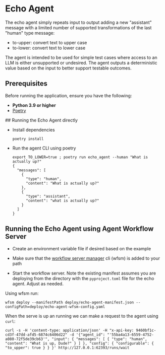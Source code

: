 # Echo Agent

The echo agent simply repeats input to output adding a new
"assistant" message with a limited number of supported
transformations of the last "human" type message:

- to-upper: convert text to upper case
- to-lower: convert text to lower case

The agent is intended to be used for simple test cases where
access to an LLM is either unsupported or undesired. The agent
outputs a deterministic value based on the input to better
support testable outcomes.

## Prerequisites

Before running the application, ensure you have the following:

- **Python 3.9 or higher**
- [Poetry](https://python-poetry.org/)

## Running the Echo Agent directly

- Install dependencies

  ```
  poetry install
  ```

- Run the agent CLI using poetry
  ```
  export TO_LOWER=true ; poetry run echo_agent --human "What is actually up?"
  {
    "messages": [
      {
        "type": "human",
        "content": "What is actually up?"
      },
      {
        "type": "assistant",
        "content": "what is actually up?"
      }
    ]
  }
  ```

## Running the Echo Agent using Agent Workflow Server

- Create an environment variable file if desired based on the example

- Make sure that the [workflow server manager](https://docs.agntcy.org/pages/agws/workflow_server_manager.html#getting-started) cli (wfsm) is added to your path

- Start the workflow server. Note the existing manifest
  assumes you are deploying from the directory with the `pyproject.toml`
  file for the echo agent. Adjust as needed.

Using wfsm run:

```
wfsm deploy --manifestPath deploy/echo-agent-manifest.json --configPath=deploy/echo-agent-wfsm-config.yaml
```

When the serve is up an running we can make a request to the agent using `curl`:

```
curl -s -H 'content-type: application/json' -H "x-api-key: 9460bf1c-cd3f-47dd-afd5-6874c6406d22" -d '{"agent_id": "'55ba4a13-6559-4752-a080-72f5de39cb63'", "input": { "messages": [ { "type": "human", "content": "What is up, Dude?" } ] }, "config": { "configurable": { "to_upper": true } } }' http://127.0.0.1:62393/runs/wait
```
